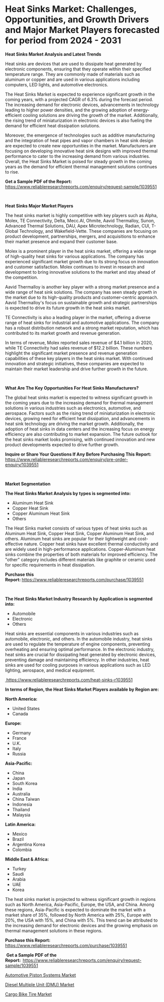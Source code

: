 <p><h1>Heat Sinks Market: Challenges, Opportunities, and Growth Drivers and Major Market Players forecasted for period from 2024 - 2031</h1></p><p><strong>Heat Sinks Market Analysis and Latest Trends</strong></p>
<p><p>Heat sinks are devices that are used to dissipate heat generated by electronic components, ensuring that they operate within their specified temperature range. They are commonly made of materials such as aluminum or copper and are used in various applications including computers, LED lights, and automotive electronics.</p><p>The Heat Sinks Market is expected to experience significant growth in the coming years, with a projected CAGR of 6.3% during the forecast period. The increasing demand for electronic devices, advancements in technology leading to higher power densities, and the growing adoption of energy-efficient cooling solutions are driving the growth of the market. Additionally, the rising trend of miniaturization in electronic devices is also fueling the demand for efficient heat dissipation solutions.</p><p>Moreover, the emergence of technologies such as additive manufacturing and the integration of heat pipes and vapor chambers in heat sink design are expected to create new opportunities in the market. Manufacturers are focusing on developing innovative heat sink designs with improved thermal performance to cater to the increasing demand from various industries. Overall, the Heat Sinks Market is poised for steady growth in the coming years as the demand for efficient thermal management solutions continues to rise.</p></p>
<p><strong>Get a Sample PDF of the Report:&nbsp;</strong> <a href="https://www.reliableresearchreports.com/enquiry/request-sample/1039551">https://www.reliableresearchreports.com/enquiry/request-sample/1039551</a></p>
<p>&nbsp;</p>
<p><strong>Heat Sinks Major Market Players</strong></p>
<p><p>The heat sinks market is highly competitive with key players such as Alpha, Molex, TE Connectivity, Delta, Mecc.Al, Ohmite, Aavid Thermalloy, Sunon, Advanced Thermal Solutions, DAU, Apex Microtechnology, Radian, CUI, T-Global Technology, and Wakefield-Vette. These companies are focusing on product development, partnerships, mergers, and acquisitions to enhance their market presence and expand their customer base.</p><p>Molex is a prominent player in the heat sinks market, offering a wide range of high-quality heat sinks for various applications. The company has experienced significant market growth due to its strong focus on innovation and customer satisfaction. Molex continues to invest in research and development to bring innovative solutions to the market and stay ahead of the competition.</p><p>Aavid Thermalloy is another key player with a strong market presence and a wide range of heat sink solutions. The company has seen steady growth in the market due to its high-quality products and customer-centric approach. Aavid Thermalloy's focus on sustainable growth and strategic partnerships is expected to drive its future growth in the heat sinks market.</p><p>TE Connectivity is also a leading player in the market, offering a diverse range of heat sinks for industrial and automotive applications. The company has a robust distribution network and a strong market reputation, which has contributed to its market growth and revenue generation.</p><p>In terms of revenue, Molex reported sales revenue of $4.1 billion in 2020, while TE Connectivity had sales revenue of $12.2 billion. These numbers highlight the significant market presence and revenue generation capabilities of these key players in the heat sinks market. With continued innovation and strategic initiatives, these companies are expected to maintain their market leadership and drive further growth in the future.</p></p>
<p>&nbsp;</p>
<p><strong>What Are The Key Opportunities For Heat Sinks Manufacturers?</strong></p>
<p><p>The global heat sinks market is expected to witness significant growth in the coming years due to the increasing demand for thermal management solutions in various industries such as electronics, automotive, and aerospace. Factors such as the rising trend of miniaturization in electronic devices, growing need for efficient heat dissipation, and advancements in heat sink technology are driving the market growth. Additionally, the adoption of heat sinks in data centers and the increasing focus on energy efficiency are also contributing to market expansion. The future outlook for the heat sinks market looks promising, with continued innovation and new product developments expected to drive further growth.</p></p>
<p><strong>Inquire or Share Your Questions If Any Before Purchasing This Report:</strong> <a href="https://www.reliableresearchreports.com/enquiry/pre-order-enquiry/1039551">https://www.reliableresearchreports.com/enquiry/pre-order-enquiry/1039551</a></p>
<p>&nbsp;</p>
<p><strong>Market Segmentation</strong></p>
<p><strong>The Heat Sinks Market Analysis by types is segmented into:</strong></p>
<p><ul><li>Aluminum Heat Sink</li><li>Copper Heat Sink</li><li>Copper Aluminum Heat Sink</li><li>Others</li></ul></p>
<p><p>The Heat Sinks market consists of various types of heat sinks such as Aluminum Heat Sink, Copper Heat Sink, Copper Aluminum Heat Sink, and others. Aluminum heat sinks are popular for their lightweight and cost-effective nature. Copper heat sinks have excellent thermal conductivity and are widely used in high-performance applications. Copper-Aluminum heat sinks combine the properties of both materials for improved efficiency. The "other" category includes different materials like graphite or ceramic used for specific requirements in heat dissipation.</p></p>
<p><strong>Purchase this Report:&nbsp;</strong><a href="https://www.reliableresearchreports.com/purchase/1039551">https://www.reliableresearchreports.com/purchase/1039551</a></p>
<p>&nbsp;</p>
<p><strong>The Heat Sinks Market Industry Research by Application is segmented into:</strong></p>
<p><ul><li>Automobile</li><li>Electronic</li><li>Others</li></ul></p>
<p><p>Heat sinks are essential components in various industries such as automobile, electronic, and others. In the automobile industry, heat sinks are used to regulate the temperature of engine components, preventing overheating and ensuring optimal performance. In the electronic industry, heat sinks are crucial for dissipating heat generated by electronic devices, preventing damage and maintaining efficiency. In other industries, heat sinks are used for cooling purposes in various applications such as LED lighting, aerospace, and medical equipment.</p></p>
<p><a href="https://www.reliableresearchreports.com/heat-sinks-r1039551">&nbsp;https://www.reliableresearchreports.com/heat-sinks-r1039551</a></p>
<p><strong>In terms of Region, the Heat Sinks Market Players available by Region are:</strong></p>
<p>
    <p> <strong> North America: </strong>
        <ul>
            <li>United States</li>
            <li>Canada</li>
        </ul>
        </p> 
    <p> <strong> Europe: </strong>
        <ul>
            <li>Germany</li>
            <li>France</li>
            <li>U.K.</li>
            <li>Italy</li>
            <li>Russia</li>
        </ul>
        </p> 
    <p> <strong> Asia-Pacific: </strong>
        <ul>
            <li>China</li>
            <li>Japan</li>
            <li>South Korea</li>
            <li>India</li>
            <li>Australia</li>
            <li>China Taiwan</li>
            <li>Indonesia</li>
            <li>Thailand</li>
            <li>Malaysia</li>
        </ul>
        </p> 
    <p> <strong> Latin America: </strong>
        <ul>
            <li>Mexico</li>
            <li>Brazil</li>
            <li>Argentina Korea</li>
            <li>Colombia</li>
        </ul>
        </p> 
    <p> <strong> Middle East & Africa: </strong>
        <ul>
            <li>Turkey</li>
            <li>Saudi</li>
            <li>Arabia</li>
            <li>UAE</li>
            <li>Korea</li>
        </ul>
    </p>
    </p>
<p><p>The heat sinks market is projected to witness significant growth in regions such as North America, Asia-Pacific, Europe, the USA, and China. Among these regions, Asia-Pacific is expected to dominate the market with a market share of 35%, followed by North America with 25%, Europe with 20%, the USA with 15%, and China with 5%. This trend can be attributed to the increasing demand for electronic devices and the growing emphasis on thermal management solutions in these regions.</p></p>
<p><strong>Purchase this Report: </strong><a href="https://www.reliableresearchreports.com/purchase/1039551">https://www.reliableresearchreports.com/purchase/1039551</a></p>
<p>&nbsp;<strong>Get a Sample PDF of the Report:&nbsp;&nbsp;</strong><a href="https://www.reliableresearchreports.com/enquiry/request-sample/1039551">https://www.reliableresearchreports.com/enquiry/request-sample/1039551</a></p>
<p><strong></strong></p>
<p><p><a href="https://www.linkedin.com/pulse/automotive-piston-systems-market-size-growth-forecast-from-5t8se?trackingId=FBVbPkBJ5XNXEjdIpU9xSw%3D%3D">Automotive Piston Systems Market</a></p><p><a href="https://www.linkedin.com/pulse/diesel-multiple-unit-dmu-market-size-growth-segmentation-htzne?trackingId=9%2BjfPPID0Ae%2Fao5PfBhVsw%3D%3D">Diesel Multiple Unit (DMU) Market</a></p><p><a href="https://www.linkedin.com/pulse/cargo-bike-tire-market-size-share-amp-trends-analysis-cww9e?trackingId=KdC9AnOXEpd25rTRYvCPzA%3D%3D">Cargo Bike Tire Market</a></p></p>